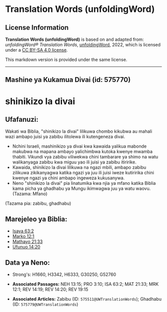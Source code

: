 # Translation Words (unfoldingWord)

## License Information

**Translation Words (unfoldingWord)** is based on and adapted from: _unfoldingWord® Translation Words_, [unfoldingWord](https://unfoldingword.org/utw), 2022, which is licensed under a [CC BY-SA 4.0 license](https://creativecommons.org/licenses/by-sa/4.0/legalcode.en).

This markdown version is provided under the same license.



--------------------------------

## Mashine ya Kukamua Divai (id: 575770)

shinikizo la divai
==================

Ufafanuzi:
----------

Wakati wa Biblia, "shinikizo la divai" lilikuwa chombo kikubwa au mahali wazi ambapo juisi ya zabibu ilitolewa ili kutengeneza divai.

* Nchini Israeli, mashinikizo ya divai kwa kawaida yalikua mabonde makubwa na mapana ambayo yalichimbwa kutoka kwenye mwamba thabiti. Vikundi vya zabibu viliwekwa chini tambarare ya shimo na watu walikanyaga zabibu kwa miguu yao ili juisi ya zabibu itiririke.
* Kawaida, shinikizo la divai lilikuwa na ngazi mbili, ambapo zabibu zilikuwa zikikanyagwa katika ngazi ya juu ili juisi iweze kutiririka chini kwenye ngazi ya chini ambapo ingeweza kukusanywa.
* Neno "shinikizo la divai" pia linatumika kwa njia ya mfano katika Biblia kama picha ya ghadhabu ya Mungu ikimwagwa juu ya watu waovu. (Tazama: Mfano)

(Tazama pia: zabibu, ghadhabu)

Marejeleo ya Biblia:
--------------------

* [Isaya 63:2](https://ref.ly/Isa63:2)
* [Marko 12:1](https://ref.ly/Mark12:1)
* [Mathayo 21:33](https://ref.ly/Matt21:33)
* [Ufunuo 14:20](https://ref.ly/Rev14:20)

Data ya Neno:
-------------

* Strong's: H1660, H3342, H6333, G30250, G52760

* **Associated Passages:** NEH 13:15; PRO 3:10; ISA 63:2; MAT 21:33; MRK 12:1; REV 14:19; REV 14:20; REV 19:15
* **Associated Articles:** Zabibu (ID: `575511@UWTranslationWords`); Ghadhabu (ID: `575779@UWTranslationWords`)

